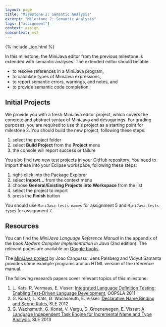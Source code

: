 ```yaml
---
layout: page
title: "Milestone 2: Semantic Analysis"
excerpt: "Milestone 2: Semantic Analysis"
tags: ["assignment"]
context: assign
subcontext: ms2
---
```


{% include _toc.html %}

In this milestone, the MiniJava editor from the previous milestone is extended with semantic analyses. The extended editor should be able

* to resolve references in a MiniJava program,
* to calculate types of MiniJava expressions,
* to report semantic errors, warnings, and notes, and
* to provide semantic code completion.

## Initial Projects

We provide you with a fresh MiniJava editor project, which covers the concrete and abstract syntax of MiniJava and desugarings.
For grading purposes, you are required to use this project as a starting point for milestone 2.
You should build the new project, following these steps:

1. select the project folder
2. select **Build Project** from the **Project** menu
3. the console will report success or failure

You also find two new test projects in your GitHub repository.
You need to import these into your Eclipse workspace, following these steps:

1. right-click into the Package Explorer
2. select **Import...** from the context menu
3. choose **General/Existing Projects into Workspace** from the list
4. select the project to import
5. press the **Finish** button

You should use `MiniJava-tests-names` for assignment 5 and `MiniJava-tests-types` for assignment 7.

## Resources

You can find the *MiniJava Language Reference Manual* in the appendix of the book
*Modern Compiler Implementation in Java* (2nd edition).
The relevant pages are available on [Google books](http://books.google.com/books?id=JNs6fWkJZbAC&pg=PA484).

The [MiniJava project](http://www.cambridge.org/us/features/052182060X/)
by Joao Cangussu, Jens Palsberg and Vidyut Samanta provides some example programs
and an HTML version of the reference manual.

The following research papers cover relevant topics of this milestone:

1. L. Kats, R. Vermaas, E. Visser: [Integrated Language Definition Testing: Enabling Test-Driven Language Development](http://swerl.tudelft.nl/twiki/pub/Main/TechnicalReports/TUD-SERG-2011-011.pdf), OOPSLA 2011
2. G. Konat, L. Kats, G. Wachsmuth, E. Visser: [Declarative Name Binding and Scope Rules](http://swerl.tudelft.nl/twiki/pub/Main/TechnicalReports/TUD-SERG-2012-015.pdf), SLE 2012
3. G. Wachsmuth, G. Konat, V. Vergu, D. Groenewegen, E. Visser: [A Language Independent Task Engine for Incremental Name and Type Analysis](http://swerl.tudelft.nl/twiki/pub/Main/TechnicalReports/TUD-SERG-2013-014.pdf), SLE 2013
